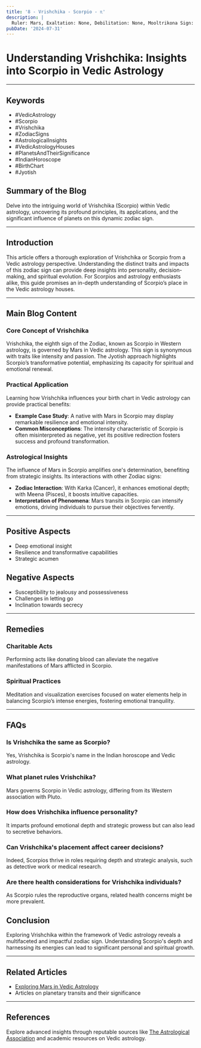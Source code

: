 ```yaml
---
title: '8 - Vrishchika - Scorpio - ♏️'
description: |
  Ruler: Mars, Exaltation: None, Debilitation: None, Mooltrikona Sign: Mars, Direction: North, Color: Red, Gemstone: Red Coral, Lucky Number: 9, Deity: Kali, Guna: Tamas, Tattva: Water, Friends: Cancer and Pisces, Enemies: Leo and Aquarius, Neutral: Libra and Sagittarius, Temperament: Intense, passionate, secretive, Strengths: Determination, resourcefulness, loyalty, Weaknesses: Jealousy, obsession, manipulation, Body Parts: Reproductive organs and bowels, Diseases: Reproductive issues, bowel problems
pubDate: '2024-07-31'
---
```


# Understanding Vrishchika: Insights into Scorpio in Vedic Astrology

---

## Keywords
- #VedicAstrology
- #Scorpio
- #Vrishchika
- #ZodiacSigns
- #AstrologicalInsights
- #VedicAstrologyHouses
- #PlanetsAndTheirSignificance
- #IndianHoroscope
- #BirthChart
- #Jyotish

## Summary of the Blog
Delve into the intriguing world of Vrishchika (Scorpio) within Vedic astrology, uncovering its profound principles, its applications, and the significant influence of planets on this dynamic zodiac sign.

---

## Introduction
This article offers a thorough exploration of Vrishchika or Scorpio from a Vedic astrology perspective. Understanding the distinct traits and impacts of this zodiac sign can provide deep insights into personality, decision-making, and spiritual evolution. For Scorpios and astrology enthusiasts alike, this guide promises an in-depth understanding of Scorpio’s place in the Vedic astrology houses.

---

## Main Blog Content 

### Core Concept of Vrishchika
Vrishchika, the eighth sign of the Zodiac, known as Scorpio in Western astrology, is governed by Mars in Vedic astrology. This sign is synonymous with traits like intensity and passion. The Jyotish approach highlights Scorpio’s transformative potential, emphasizing its capacity for spiritual and emotional renewal.

### Practical Application
Learning how Vrishchika influences your birth chart in Vedic astrology can provide practical benefits:
- **Example Case Study**: A native with Mars in Scorpio may display remarkable resilience and emotional intensity.
- **Common Misconceptions**: The intensity characteristic of Scorpio is often misinterpreted as negative, yet its positive redirection fosters success and profound transformation.

### Astrological Insights
The influence of Mars in Scorpio amplifies one's determination, benefiting from strategic insights. Its interactions with other Zodiac signs:
- **Zodiac Interaction**: With Karka (Cancer), it enhances emotional depth; with Meena (Pisces), it boosts intuitive capacities.
- **Interpretation of Phenomena**: Mars transits in Scorpio can intensify emotions, driving individuals to pursue their objectives fervently.

---

## Positive Aspects
- Deep emotional insight
- Resilience and transformative capabilities
- Strategic acumen

## Negative Aspects
- Susceptibility to jealousy and possessiveness
- Challenges in letting go
- Inclination towards secrecy

---

## Remedies

### Charitable Acts
Performing acts like donating blood can alleviate the negative manifestations of Mars afflicted in Scorpio.

### Spiritual Practices
Meditation and visualization exercises focused on water elements help in balancing Scorpio’s intense energies, fostering emotional tranquility.

---

## FAQs 
### Is Vrishchika the same as Scorpio?
Yes, Vrishchika is Scorpio's name in the Indian horoscope and Vedic astrology.
### What planet rules Vrishchika?
Mars governs Scorpio in Vedic astrology, differing from its Western association with Pluto.
### How does Vrishchika influence personality?
It imparts profound emotional depth and strategic prowess but can also lead to secretive behaviors.
### Can Vrishchika's placement affect career decisions?
Indeed, Scorpios thrive in roles requiring depth and strategic analysis, such as detective work or medical research.
### Are there health considerations for Vrishchika individuals?
As Scorpio rules the reproductive organs, related health concerns might be more prevalent.

## Conclusion
Exploring Vrishchika within the framework of Vedic astrology reveals a multifaceted and impactful zodiac sign. Understanding Scorpio's depth and harnessing its energies can lead to significant personal and spiritual growth.

---

## Related Articles
- [Exploring Mars in Vedic Astrology](link)
- Articles on planetary transits and their significance

---

## References
Explore advanced insights through reputable sources like [The Astrological Association](https://www.astrologicalassociation.com) and academic resources on Vedic astrology.
